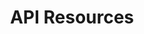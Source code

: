 ---
title: API Resources
description: References for writting your application YAML, using the Replicated Integration API and Replicated's CLI.
---